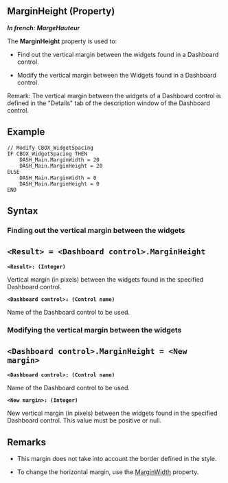 


## MarginHeight (Property)

***In french: MargeHauteur***
	



<a name="XUse"></a>
<a name="Use"></a>
<a name="description"></a>
The **MarginHeight** property is used to: 

- Find out the vertical margin between the widgets found in a Dashboard control. 

- Modify the vertical margin between the Widgets found in a Dashboard control.




Remark: The vertical margin between the widgets of a Dashboard control is defined in the "Details" tab of the description window of the Dashboard control. 


<a name="Example1"></a>
<a name="sample_code"></a>

## Example


```wl
// Modify CBOX_WidgetSpacing
IF CBOX_WidgetSpacing THEN
	DASH_Main.MarginWidth = 20
	DASH_Main.MarginHeight = 20
ELSE
	DASH_Main.MarginWidth = 0
	DASH_Main.MarginHeight = 0
END
```

<a name="XSYNTAX"></a>

## Syntax
<a name="SYNTAX1"></a>

### Finding out the vertical margin between the widgets

`<Result> = <Dashboard control>.MarginHeight`
---

**`<Result>: (Integer)`**

Vertical margin (in pixels) between the widgets found in the specified Dashboard control. 

**`<Dashboard control>: (Control name)`**

Name of the Dashboard control to be used. 


<a name="SYNTAX2"></a>

### Modifying the vertical margin between the widgets

`<Dashboard control>.MarginHeight = <New margin>`
---

**`<Dashboard control>: (Control name)`**

Name of the Dashboard control to be used. 

**`<New margin>: (Integer)`**

New vertical margin (in pixels) between the widgets found in the specified Dashboard control. This value must be positive or null. 



<a name="NOTE0"></a>
<a name="NOTE0_1"></a>

## Remarks


- This margin does not take into account the border defined in the style.

- To change the horizontal margin, use the [MarginWidth](../Proprietes/1000021028.md) property. 





